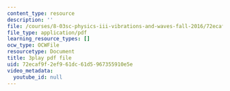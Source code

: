 ```yaml
---
content_type: resource
description: ''
file: /courses/8-03sc-physics-iii-vibrations-and-waves-fall-2016/72ecaf9f2ef961dc61d5967355910e5e_FCFpaKcpuXQ.pdf
file_type: application/pdf
learning_resource_types: []
ocw_type: OCWFile
resourcetype: Document
title: 3play pdf file
uid: 72ecaf9f-2ef9-61dc-61d5-967355910e5e
video_metadata:
  youtube_id: null
---
```

